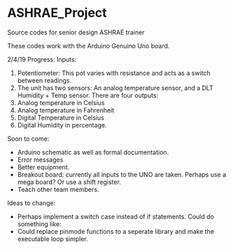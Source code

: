 # ASHRAE_Project
Source codes for senior design ASHRAE trainer 

These codes work with the Arduino Genuino Uno board. 


2/4/19 Progress:
Inputs:
1. Potentiometer: This pot varies with resistance and acts as a switch between readings. 
2. The unit has two sensors: An analog temperature sensor, and a DLT Humidity + Temp sensor.
There are four outputs:
1. Analog temperature in Celsius
2. Analog temperature in Fahrenheit 
3. Digital Temperature in Celsius 
4. Digital Humidity in percentage. 

Soon to come:
- Arduino schematic as well as formal documentation. 
- Error messages 
- Better equipment.
- Breakout board: currently all inputs to the UNO are taken. Perhaps use a mega board? Or use a 
                  shift register. 
- Teach other team members. 


Ideas to change:
- Perhaps implement a switch case instead of if statements. Could do something like:
- Could replace pinmode functions to a seperate library and make 
the executable loop simpler. 
